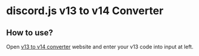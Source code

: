 # discord.js v13 to v14 Converter

## How to use?
Open [v13 to v14 converter](https://djs-v13-to-v14-converter.vercel.app/) website and enter your v13 code into input at left.

